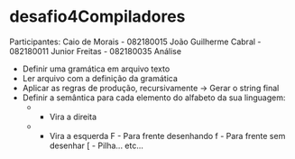# desafio4Compiladores

Participantes:
Caio de Morais - 082180015
João Guilherme Cabral - 082180011
Junior Freitas - 082180035
Análise
- Definir uma gramática em arquivo texto
- Ler arquivo com a definição da gramática
- Aplicar as regras de produção, recursivamente → Gerar o string final
- Definir a semântica para cada elemento do alfabeto da sua linguagem:
    + - Vira a direita
    - - Vira a esquerda
    F - Para frente desenhando
    f - Para frente sem desenhar
    [ - Pilha... etc...
